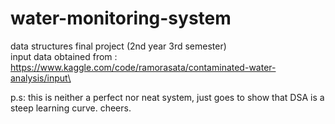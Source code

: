 # water-monitoring-system
data structures final project (2nd year 3rd semester)\
input data obtained from : https://www.kaggle.com/code/ramorasata/contaminated-water-analysis/input\

p.s: this is neither a perfect nor neat system, just goes to show that DSA is a steep learning curve. cheers.
